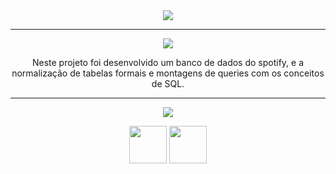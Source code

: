 <div align="center">

<img src="https://img.shields.io/static/v1?label=Projeto&message=One For One&color=orange&style=for-the-badge&logo=github"/>

---   

<img src="https://img.shields.io/static/v1?label=Objetivo&message=Contexto&color=blue&style=for-the-badge&logo=github"/>
<p></p>

Neste projeto foi desenvolvido um banco de dados do spotify, e a normalização de tabelas formais e montagens de queries com os conceitos de SQL. 

---   
<div align="center">
<img src="https://img.shields.io/static/v1?label=Habilidades Aprendidas&message=Ferramentas e Tecnologias&color=red&style=for-the-badge&logo=github"/>
<p></p>
<img src="https://cdn.jsdelivr.net/gh/devicons/devicon/icons/docker/docker-original-wordmark.svg" width="60" height="60"//>
<img src="https://cdn.jsdelivr.net/gh/devicons/devicon/icons/mysql/mysql-original-wordmark.svg" width="60" height="60"//>
</div>
